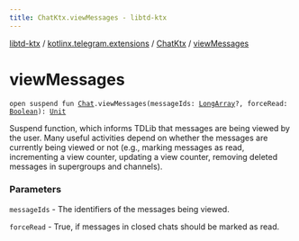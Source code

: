 ```yaml
---
title: ChatKtx.viewMessages - libtd-ktx
---
```


[libtd-ktx](../../index.html) / [kotlinx.telegram.extensions](../index.html) / [ChatKtx](index.html) / [viewMessages](./view-messages.html)

# viewMessages

`open suspend fun `[`Chat`](https://tdlibx.github.io/td/docs/org/drinkless/td/libcore/telegram/TdApi/Chat.html)`.viewMessages(messageIds: `[`LongArray`](https://kotlinlang.org/api/latest/jvm/stdlib/kotlin/-long-array/index.html)`?, forceRead: `[`Boolean`](https://kotlinlang.org/api/latest/jvm/stdlib/kotlin/-boolean/index.html)`): `[`Unit`](https://kotlinlang.org/api/latest/jvm/stdlib/kotlin/-unit/index.html)

Suspend function, which informs TDLib that messages are being viewed by the user. Many useful
activities depend on whether the messages are currently being viewed or not (e.g., marking
messages as read, incrementing a view counter, updating a view counter, removing deleted messages
in supergroups and channels).

### Parameters

`messageIds` - The identifiers of the messages being viewed.

`forceRead` - True, if messages in closed chats should be marked as read.